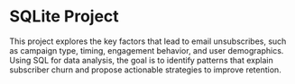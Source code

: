 # SQLite Project

This project explores the key factors that lead to email unsubscribes, such as campaign type, timing, engagement behavior, and user demographics.
Using SQL for data analysis, the goal is to identify patterns that explain subscriber churn and propose actionable strategies to improve retention.
